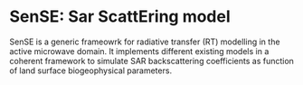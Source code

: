 # SenSE: Sar ScattEring model

SenSE is a generic frameowrk for radiative transfer (RT) modelling in the active microwave domain. It implements different existing models in a coherent framework to simulate SAR backscattering coefficients as function of land surface biogeophysical parameters.

